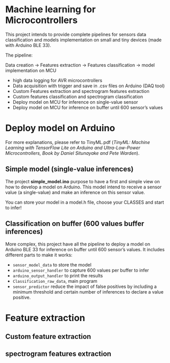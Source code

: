 # Machine learning for Microcontrollers

This project intends to provide complete pipelines for sensors data classification and models implementation on small and tiny devices (made with Arduino BLE 33).

The pipeline:

Data creation -> Features extraction -> Features classification -> model implementation on MCU

* high data logging for AVR microcontrollers
* Data acquisition with trigger and save in .csv files on Arduino (DAQ tool)
* Custom Features extraction and spectrogram features extraction
* Custom features classification and spectrogram classification
* Deploy model on MCU for inference on single-value sensor
* Deploy model on MCU for inference on buffer until 600 sensor’s values

# Deploy model on Arduino

For more explanations, please refer to TinyML.pdf (*TinyML: Machine Learning with TensorFlow Lite on Arduino and Ultra-Low-Power Microcontrollers, Book by Daniel Situnayake and Pete Warden*).

## Simple model (single-value inferences)

The project **simple_model.ino** purpose to have a first and simple view on how to develop a model on Arduino. This model intend to receive a sensor value (a single-value) and make an inference on this sensor value.

You can store your model in a model.h file, choose your CLASSES and start to infer!

## Classification on buffer (600 values buffer inferences)

More complex, this project have all the pipeline to deploy a model on Arduino BLE 33 for inference on buffer until 600 sensor’s values.
It includes different parts to make it works:

* `sensor_model_data` to store the model
* `arduino_sensor_handler` to capture 600 values per buffer to infer
* `arduino_output_handler` to print the results
* `Classification_raw_data`, main program
* `sensor_predictor` reduce the impact of false positives by including a minimum threshold and certain
number of inferences to declare a value positive.

# Feature extraction

## Custom feature extraction

## spectrogram features extraction

